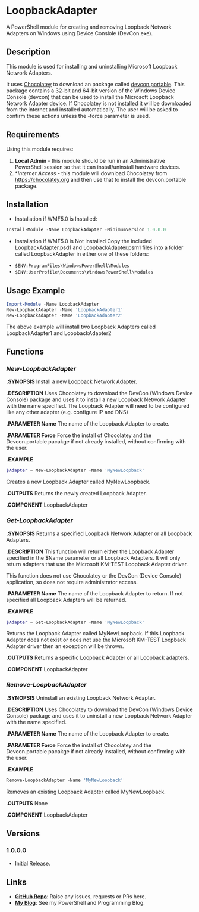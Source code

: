 LoopbackAdapter
===============
A PowerShell module for creating and removing Loopback Network Adapters on Windows using Device Conslole (DevCon.exe).


Description
-----------
This module is used for installing and uninstalling Microsoft Loopback Network Adapters.

It uses [Chocolatey](https://chocolatey.org/) to download an package called [devcon.portable](https://chocolatey.org/packages/devcon.portable/). This package contains a 32-bit and 64-bit version of the Windows Device Console (devcon) that can be used to install the Microsoft Loopback Network Adapter device. If Chocolatey is not installed it will be downloaded from the internet and installed automatically. The user will be asked to confirm these actions unless the -force parameter is used.


Requirements
------------
Using this module requires:
1. **Local Admin** - this module should be run in an Administrative PowerShell session so that it can install/uninstall hardware devices.
2. **Internet Access* - this module will download Chocolatey from https://chocolatey.org and then use that to install the devcon.portable package.


Installation
------------
* Installation if WMF5.0 is Installed:
```PowerShell
Install-Module -Name LoopbackAdapter -MinimumVersion 1.0.0.0
```
 
* Installation if WMF5.0 is Not Installed
Copy the included LoopbackAdapter.psd1 and LoopbackAdapter.psm1 files into a folder called LoopbackAdapter in either one of these folders:
- ```$ENV:ProgramFiles\WindowsPowerShell\Modules```
- ```$ENV:UserProfile\Documents\WindowsPowerShell\Modules```


Usage Example
-------------
```powershell
Import-Module -Name LoopbackAdapter
New-LoopbackAdapter -Name 'LoopbackAdapter1'
New-LoopbackAdapter -Name 'LoopbackAdapter2'
```
The above example will install two Loopback Adapters called LoopbackAdapter1 and LoopbackAdapter2


Functions 
---------
### _New-LoopbackAdapter_

**.SYNOPSIS**
Install a new Loopback Network Adapter.

**.DESCRIPTION**
Uses Chocolatey to download the DevCon (Windows Device Console) package and uses it to install a new Loopback Network Adapter with the name specified.
The Loopback Adapter will need to be configured like any other adapter (e.g. configure IP and DNS)

**.PARAMETER Name**
The name of the Loopback Adapter to create.

**.PARAMETER Force**
Force the install of Chocolatey and the Devcon.portable pacakge if not already installed, without confirming with the user.

**.EXAMPLE**
```powershell
$Adapter = New-LoopbackAdapter -Name 'MyNewLoopback'
```
Creates a new Loopback Adapter called MyNewLoopback.

**.OUTPUTS**
Returns the newly created Loopback Adapter.

**.COMPONENT**
LoopbackAdapter


### _Get-LoopbackAdapter_

**.SYNOPSIS**
Returns a specified Loopback Network Adapter or all Loopback Adapters.

**.DESCRIPTION**
This function will return either the Loopback Adapter specified in the $Name parameter or all Loopback Adapters.
It will only return adapters that use the Microsoft KM-TEST Loopback Adapter driver.
   
This function does not use Chocolatey or the DevCon (Device Console) application, so does not require administrator access.

**.PARAMETER Name**
The name of the Loopback Adapter to return.
If not specified all Loopback Adapters will be returned.

**.EXAMPLE**
```powershell
$Adapter = Get-LoopbackAdapter -Name 'MyNewLoopback'
```
Returns the Loopback Adapter called MyNewLoopback. If this Loopback Adapter does not exist or does not use the Microsoft KM-TEST Loopback Adapter driver then an exception will be thrown.

**.OUTPUTS**
Returns a specific Loopback Adapter or all Loopback adapters.

**.COMPONENT**
LoopbackAdapter


### _Remove-LoopbackAdapter_

**.SYNOPSIS**
Uninstall an existing Loopback Network Adapter.

**.DESCRIPTION**
Uses Chocolatey to download the DevCon (Windows Device Console) package and 
uses it to uninstall a new Loopback Network Adapter with the name specified.

**.PARAMETER Name**
The name of the Loopback Adapter to create.

**.PARAMETER Force**
Force the install of Chocolatey and the Devcon.portable pacakge if not already installed, without confirming with the user.

**.EXAMPLE**
```powershell
Remove-LoopbackAdapter -Name 'MyNewLoopback'
```
Removes an existing Loopback Adapter called MyNewLoopback.

**.OUTPUTS**
None

**.COMPONENT**
LoopbackAdapter


Versions
--------
### 1.0.0.0
* Initial Release.


Links
-----
* **[GitHub Repo](https://github.com/PlagueHO/LoopbackAdapter)**: Raise any issues, requests or PRs here.
* **[My Blog](https://dscottraynsford.wordpress.com)**: See my PowerShell and Programming Blog.